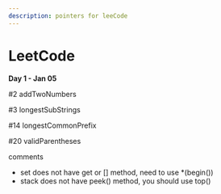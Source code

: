 ```yaml
---
description: pointers for leeCode
---
```


# LeetCode

**Day 1 - Jan 05** 

\#2 addTwoNumbers

\#3 longestSubStrings

\#14 longestCommonPrefix   

\#20 validParentheses

comments

* set does not have get or \[\] method, need to use \*\(begin\(\)\)
* stack does not have peek\(\) method, you should use top\(\)

